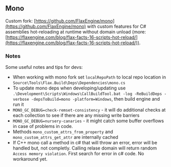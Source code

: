 ## Mono

Custom fork: [https://github.com/FlaxEngine/mono](https://github.com/FlaxEngine/mono) with custom features for C# assemblies hot-reloading at runtime without domain unload (more: [https://flaxengine.com/blog/flax-facts-16-scripts-hot-reload/](https://flaxengine.com/blog/flax-facts-16-scripts-hot-reload/)).

### Notes

Some useful notes and tips for devs:
* When working with mono fork set `localRepoPath` to local repo location in `Source\Tools\Flax.Build\Deps\Dependencies\mono.cs`
* To update mono deps when developing/updating use `.\Development\Scripts\Windows\CallBuildTool.bat -log -ReBuildDeps -verbose -depsToBuild=mono -platform=Windows`, then build engine and run it
* `MONO_GC_DEBUG=check-remset-consistency` - it will do additional checks at each collection to see if there are any missing write barriers
* `MONO_GC_DEBUG=nursery-canaries` - it might catch some buffer overflows in case of problems in code.
* Methods `mono_custom_attrs_from_property` and `mono_custom_attrs_get_attr` are internally cached
* If C++ mono call a method in c# that will throw an error, error will be handled but, not completly. Calling relase domain will return random `Access memory violation`. First search for error in c# code. No workaround yet.
